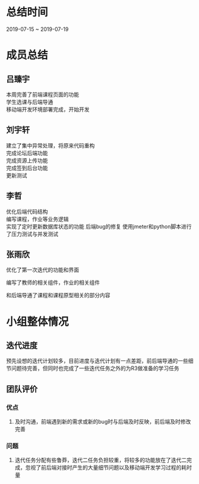 # 总结时间
2019-07-15 ~ 2019-07-19

# 成员总结
## 吕臻宇
本周完善了前端课程页面的功能  
学生选课与后端导通  
移动端开发环境部署完成，开始开发  

## 刘宇轩
建立了集中异常处理，将原来代码重构  
完成论坛后端功能  
完成资源上传功能  
完成签到后台功能  
更新测试  

## 李哲  
优化后端代码结构  
编写课程，作业等业务逻辑  
实现了定时更新数据库状态的功能
后端bug的修复
使用jmeter和python脚本进行了压力测试与并发测试

## 张雨欣
优化了第一次迭代的功能和界面

编写了教师的相关组件，作业的相关组件

和后端导通了课程和课程原型相关的部分内容


# 小组整体情况
## 迭代进度
预先设想的迭代计划较多，目前进度与迭代计划有一点差距，前后端导通的一些细节问题待完善，但同时也完成了一些迭代任务之外的为R3做准备的学习任务
## 团队评价
### 优点
1. 及时沟通，前端遇到新的需求或新的bug时与后端及时反映，前后端及时修改完善  

### 问题
1. 迭代任务分配有些鲁莽，迭代二任务负担较重，将较多的功能放在了迭代二完成，忽视了前后端对接时产生的大量细节问题以及移动端开发学习过程的耗时量

